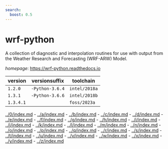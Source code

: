 ```yaml
---
search:
  boost: 0.5
---
```

# wrf-python

A collection of diagnostic and interpolation routines for use with output from  the Weather Research and Forecasting (WRF-ARW) Model.

*homepage*: <https://wrf-python.readthedocs.io>

version | versionsuffix | toolchain
--------|---------------|----------
``1.2.0`` | ``-Python-3.6.4`` | ``intel/2018a``
``1.3.1`` | ``-Python-3.6.6`` | ``intel/2018b``
``1.3.4.1`` |  | ``foss/2023a``

[../0/index.md](0) - [../a/index.md](a) - [../b/index.md](b) - [../c/index.md](c) - [../d/index.md](d) - [../e/index.md](e) - [../f/index.md](f) - [../g/index.md](g) - [../h/index.md](h) - [../i/index.md](i) - [../j/index.md](j) - [../k/index.md](k) - [../l/index.md](l) - [../m/index.md](m) - [../n/index.md](n) - [../o/index.md](o) - [../p/index.md](p) - [../q/index.md](q) - [../r/index.md](r) - [../s/index.md](s) - [../t/index.md](t) - [../u/index.md](u) - [../v/index.md](v) - [../w/index.md](w) - [../x/index.md](x) - [../y/index.md](y) - [../z/index.md](z)


